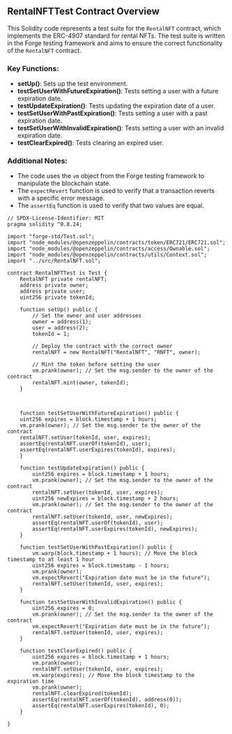 ## RentalNFTTest Contract Overview

This Solidity code represents a test suite for the `RentalNFT` contract, which implements the ERC-4907 standard for rental NFTs. The test suite is written in the Forge testing framework and aims to ensure the correct functionality of the `RentalNFT` contract.

### Key Functions:

* **setUp()**: Sets up the test environment.
* **testSetUserWithFutureExpiration()**: Tests setting a user with a future expiration date.
* **testUpdateExpiration()**: Tests updating the expiration date of a user.
* **testSetUserWithPastExpiration()**: Tests setting a user with a past expiration date.
* **testSetUserWithInvalidExpiration()**: Tests setting a user with an invalid expiration date.
* **testClearExpired()**: Tests clearing an expired user.

### Additional Notes:

* The code uses the `vm` object from the Forge testing framework to manipulate the blockchain state.
* The `expectRevert` function is used to verify that a transaction reverts with a specific error message.
* The `assertEq` function is used to verify that two values are equal.
```
// SPDX-License-Identifier: MIT
pragma solidity ^0.8.24;

import "forge-std/Test.sol";
import "node_modules/@openzeppelin/contracts/token/ERC721/ERC721.sol";
import "node_modules/@openzeppelin/contracts/access/Ownable.sol";
import "node_modules/@openzeppelin/contracts/utils/Context.sol";
import "../src/RentalNFT.sol";

contract RentalNFTTest is Test {
    RentalNFT private rentalNFT;
    address private owner;
    address private user;
    uint256 private tokenId;

    function setUp() public {
        // Set the owner and user addresses
        owner = address(1);
        user = address(2);
        tokenId = 1;

        // Deploy the contract with the correct owner
        rentalNFT = new RentalNFT("RentalNFT", "RNFT", owner);

        // Mint the token before setting the user
        vm.prank(owner); // Set the msg.sender to the owner of the contract
        rentalNFT.mint(owner, tokenId);
    }



    function testSetUserWithFutureExpiration() public {
    uint256 expires = block.timestamp + 1 hours;
    vm.prank(owner); // Set the msg.sender to the owner of the contract
    rentalNFT.setUser(tokenId, user, expires);
    assertEq(rentalNFT.userOf(tokenId), user);
    assertEq(rentalNFT.userExpires(tokenId), expires);
    }

    function testUpdateExpiration() public {
        uint256 expires = block.timestamp + 1 hours;
        vm.prank(owner); // Set the msg.sender to the owner of the contract
        rentalNFT.setUser(tokenId, user, expires);
        uint256 newExpires = block.timestamp + 2 hours;
        vm.prank(owner); // Set the msg.sender to the owner of the contract
        rentalNFT.setUser(tokenId, user, newExpires);
        assertEq(rentalNFT.userOf(tokenId), user);
        assertEq(rentalNFT.userExpires(tokenId), newExpires);
    }

    function testSetUserWithPastExpiration() public {
        vm.warp(block.timestamp + 1 hours); // Move the block timestamp to at least 1 hour
        uint256 expires = block.timestamp - 1 hours;
        vm.prank(owner); 
        vm.expectRevert("Expiration date must be in the future");
        rentalNFT.setUser(tokenId, user, expires);
    }

    function testSetUserWithInvalidExpiration() public {
        uint256 expires = 0;
        vm.prank(owner); // Set the msg.sender to the owner of the contract
        vm.expectRevert("Expiration date must be in the future");
        rentalNFT.setUser(tokenId, user, expires);
    }

    function testClearExpired() public {
        uint256 expires = block.timestamp + 1 hours;
        vm.prank(owner); 
        rentalNFT.setUser(tokenId, user, expires);
        vm.warp(expires); // Move the block timestamp to the expiration time
        vm.prank(owner); 
        rentalNFT.clearExpired(tokenId);
        assertEq(rentalNFT.userOf(tokenId), address(0));
        assertEq(rentalNFT.userExpires(tokenId), 0);
    }

}




```
